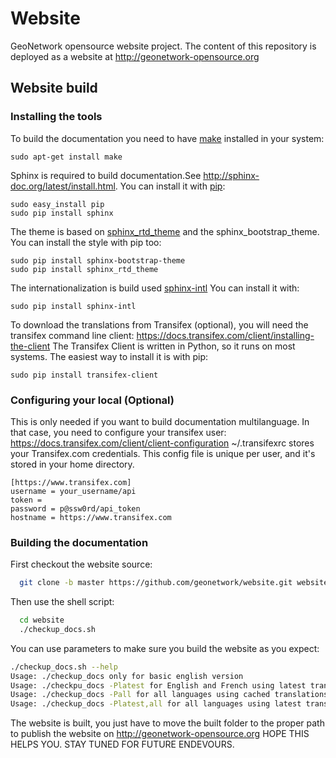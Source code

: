 # Website

GeoNetwork opensource website project. The content of this repository is deployed as a website at http://geonetwork-opensource.org

## Website build

### Installing the tools

To build the documentation you need to have [make](https://www.gnu.org/software/make/) installed in your system:

```
sudo apt-get install make
```

Sphinx is required to build documentation.See http://sphinx-doc.org/latest/install.html.
You can install it with [pip](https://pip.pypa.io/en/stable/installing/):
```
sudo easy_install pip
sudo pip install sphinx
```

The theme is based on [sphinx_rtd_theme](https://github.com/snide/sphinx_rtd_theme) and the sphinx_bootstrap_theme.
You can install the style with pip too:
```
sudo pip install sphinx-bootstrap-theme
sudo pip install sphinx_rtd_theme
```

The internationalization is build used [sphinx-intl](http://www.sphinx-doc.org/es/stable/intl.html)
You can install it with:

```
sudo pip install sphinx-intl
```

To download the translations from Transifex (optional), you will need the transifex command line client:
https://docs.transifex.com/client/installing-the-client
The Transifex Client is written in Python, so it runs on most systems. The easiest way to install it is with pip:

```
sudo pip install transifex-client
```

### Configuring your local (Optional)

This is only needed if you want to build documentation multilanguage. In that case, you need to configure your transifex user:
https://docs.transifex.com/client/client-configuration
~/.transifexrc stores your Transifex.com credentials. This config file is unique per user, and it's stored in your home directory.

```
[https://www.transifex.com]
username = your_username/api
token =
password = p@ssw0rd/api_token
hostname = https://www.transifex.com
```
### Building the documentation

First checkout the website source:

```bash
  git clone -b master https://github.com/geonetwork/website.git website
```
Then use the shell script:

```bash
  cd website
  ./checkup_docs.sh
```

You can use parameters to make sure you build the website as you expect:
```bash
./checkup_docs.sh --help
Usage: ./checkup_docs only for basic english version
Usage: ./checkpu_docs -Platest for English and French using latest translations on Transifex
Usage: ./checkup_docs -Pall for all languages using cached translations
Usage: ./checkup_docs -Platest,all for all languages using latest translations on transifex
```

The website is built, you just have to move the built folder to the proper path to publish the website on http://geonetwork-opensource.org
HOPE THIS HELPS YOU.
STAY TUNED FOR FUTURE ENDEVOURS.
